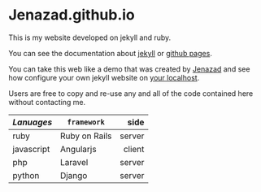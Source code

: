 Jenazad.github.io
=====================
This is my website developed on jekyll and ruby.

You can see the documentation about [jekyll][jekyll-home] or [github pages][github-pages].

You can take this web like a demo that was created by [Jenazad][jen-profile] and see how configure your own jekyll website on [your localhost][jekyll-localhost].

Users are free to copy and re-use any and all of the code contained here without contacting me.

[jekyll-home]:      https://jekyllrb.com/
[github-pages]:     https://guides.github.com/features/pages/
[jen-profile]:      https://github.com/Jenazad/
[jekyll-localhost]: https://github.com/Jenazad/developConfig/tree/master/ruby

| *Lanuages*      | `framework`     | **side**   |
| ------------- | ------------- | ------:|
| ruby          | Ruby on Rails | server |
| javascript    | Angularjs     | client |
| php           | Laravel       | server |
| python        | Django        | server |
